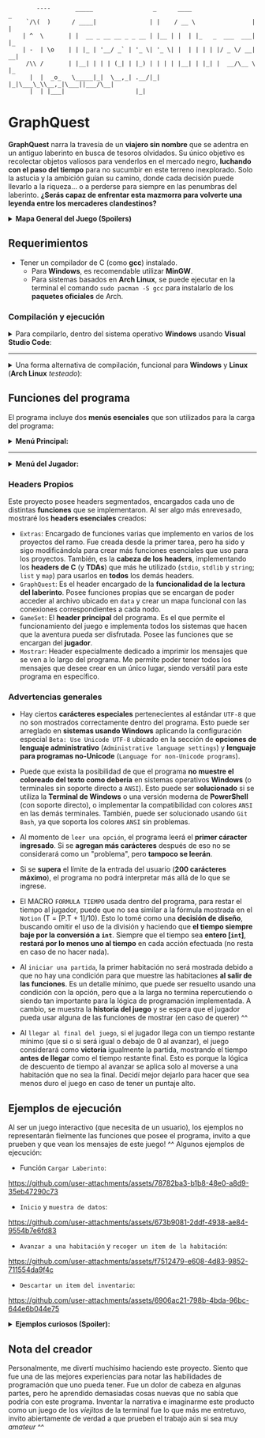 
```
        ----       _____                 _      ____                  _   
     `/\(  )      / ____|               | |    / __ \                | |  
    | ^  \       | |  __ _ __ __ _ _ __ | |__ | |  | |_   _  ___  ___| |_ 
    | -  | \o    | | |_ | '__/ _` | '_ \| '_ \| |  | | | | |/ _ \/ __| __|
     /\\ /       | |__| | | | (_| | |_) | | | | |__| | |_| |  __/\__ \ |_ 
      |  |  _o_   \_____|_|  \__,_| .__/|_| |_|\___\_\\__,_|\___||___/\__|
      |  | |___|                    |_|                                   
```
# GraphQuest

**GraphQuest** narra la travesía de un **viajero sin nombre** que se adentra en un antiguo laberinto en busca de tesoros olvidados. Su único objetivo es recolectar objetos valiosos para venderlos en el mercado negro, **luchando con el paso del tiempo** para no sucumbir en este terreno inexplorado. Solo la astucia y la ambición guían su camino, donde cada decisión puede llevarlo a la riqueza… o a perderse para siempre en las penumbras del laberinto. **¿Serás capaz de enfrentar esta mazmorra para volverte una leyenda entre los mercaderes clandestinos?**

<details>
<summary> <b> Mapa General del Juego (Spoilers)</b> </summary>
<div align="center"> <br/>

![Mapa del Juego](https://github.com/user-attachments/assets/1bdd9a0a-9b81-49ff-9ed6-6b81fdc44e50)

</div>
</details> 

## Requerimientos
- Tener un compilador de C (como **gcc**) instalado.
    - Para **Windows**, es recomendable utilizar **MinGW**.
    - Para sistemas basados en **Arch Linux**, se puede ejecutar en la terminal el comando `sudo pacman -S gcc` para instalarlo de los **paquetes oficiales** de Arch.

### Compilación y ejecución

<details>
<summary>
Para compilarlo, dentro del sistema operativo <b>Windows</b> usando <b>Visual Studio Code</b>: </summary>

1. Descargar este **repositorio** como archivo `zip` (haciendo **click** en la sección `code`, y apretando el botón de `Descargar ZIP`).
2. Abrir el **explorador de archivos** y navegar hasta el archivo `zip` para descomprimirlo. Una vez descomprimido, abrir el directorio con los archivos del programa.
3. Abrir el archivo `main.c` del `zip` en **Visual Studio Code**.
4. Dentro de **Visual Studio Code**, abrir el **terminal** y dirigirse a la dirección del repositorio, para poder compilar el programa.
5. Ejecutar el siguiente comando: `gcc main.c headers/*.c headers/TDAs/*.c -o programa.exe`.
6. Abrir el archivo `programa.exe`, o escribir la línea `./programa.exe` en **Visual Studio Code** para ejecutarlo.
</details>

---
<details>
<summary>
Una forma alternativa de compilación, funcional para <b>Windows</b> y <b>Linux</b> (<b>Arch Linux</b> <i>testeado</i>): </summary>

1. Descargar el **repositorio** como archivo `zip`.
2. Abrir el **explorador de archivos** de su preferencia y navegar hasta encontrar el archivo `zip` para descomprimirlo.
3. Una vez descomprimido, buscar el directorio donde se ubica la carpeta descomprimida y buscar abrir el **terminal** en algunos de los sistemas operativos.

    - En **Windows**, se puede hacer **click derecho** en el directorio para abrir el menú de opciones y seleccionar para **abrir en Terminal**. Alternativamente, abrir **PowerShell** o **Línea de Comandos**, copiar la dirección del repositorio (la ruta `C:\Users\...`) y ejecutar el comando `cd "C:\Users\..."`.
    - En **Linux**, se puede ejecutar, dentro de la **terminal** de su preferencia, el comando `cd`, similar a como se hace en **Windows**. Es necesario copiar la dirección del repositorio (la ruta `"/home/$USER/..."`) y ejecutar el comando `cd "/home/$USER/..."` para acceder a la ruta del programa.
4. Ejecutar el comando: `gcc main.c headers/*.c headers/TDAs/*.c -o programa`.
5. Escribir en la misma **terminal** el comando `./programa` para ejecutar la aplicación.
</details>

## Funciones del programa

El programa incluye dos **menús esenciales** que son utilizados para la carga del programa:

<details> 
<summary> <b> Menú Principal: </b> </summary>

1. `Cargar Laberinto`: Carga el laberinto desde un archivo CSV y permite que el juego pueda tener los datos para poder jugarse.
2. `Iniciar Partida`: Al tener cargado el laberinto, permite poder iniciar una partida del juego desde cero.

</details>

---
<details>
<summary> <b> Menú del Jugador: </b> </summary>

1. `Recoger Item(s)`: Permite que el jugador pueda recoger los Objetos que hayan en la habitación. Si no hay, no hace nada. Cada vez que se agrega un Objeto al inventario del jugador, aumenta el puntaje total del jugador y el peso de su inventario (en base al Objeto).
2. `Descartar Item(s)`: Permite que el jugador pueda descartar los Objetos que tenga en su inventario. Si no tiene, no hace nada. Cada vez que se descarte un Objeto del inventario del jugador, disminuye el puntaje total y el peso de su inventario (en base al Objeto).
3. `Avanzar a una habitación`: Permite que el jugador avance a una habitación concreta adjunta a la habitación actual. Útil para recorrer el laberinto e ir descubriendo las habitaciones que existen. Si el jugador **decide quedarse** en la habitación, **mostrará el estado actual** de la habitación y sus **estadísticas propias**.
4. `Ver datos de la habitación`: Muestra **solo** los datos actuales de la habitación en la que se encuentra el jugador.
5. `Ver estado del jugador`: Muestra las **estadísticas actuales** en las que se encuentra el jugador.
- `Reiniciar Partida`: Permite volver a crear una partida en medio de la partida actual. Vuelve a los valores predeterminados el laberinto y elimina todos los datos del jugador, para iniciar desde cero.
</details>

### Headers Propios

Este proyecto posee headers segmentados, encargados cada uno de distintas **funciones** que se implementaron. Al ser algo más enrevesado, mostraré los **headers esenciales** creados:

- `Extras`: Encargado de funciones varias que implemento en varios de los proyectos del ramo. Fue creada desde la primer tarea, pero ha sido y sigo modificándola para crear más funciones esenciales que uso para los proyectos. También, es la **cabeza de los headers**, implementando los **headers de C** (y **TDAs**) que más he utilizado (`stdio`, `stdlib` y `string`; `list` y `map`) para usarlos en **todos** los demás headers. 
- `GraphQuest`: Es el header encargado de la **funcionalidad de la lectura del laberinto**. Posee funciones propias que se encargan de poder acceder al archivo ubicado en `data` y crear un mapa funcional con las conexiones correspondientes a cada nodo.
- `GameSet`: El **header principal** del programa. Es el que permite el funcionamiento del juego e implementa todos los sistemas que hacen que la aventura pueda ser disfrutada. Posee las funciones que se encargan del **jugador**.
- `Mostrar`: Header especialmente dedicado a imprimir los mensajes que se ven a lo largo del programa. Me permite poder tener todos los mensajes que desee crear en un único lugar, siendo versátil para este programa en específico.

### Advertencias generales

- Hay ciertos **carácteres especiales** pertenecientes al estándar `UTF-8` que no son mostrados correctamente dentro del programa. Esto puede ser arreglado en **sistemas usando Windows** aplicando la configuración especial `Beta: Use Unicode UTF-8` ubicado en la sección de **opciones de lenguaje administrativo** (`Administrative language settings`) y **lenguaje para programas no-Unicode** (`Language for non-Unicode programs`).
- Puede que exista la posibilidad de que el programa **no muestre el coloreado del texto como debería** en sistemas operativos **Windows** (o terminales sin soporte directo a `ANSI`). Esto puede ser **solucionado** si se utiliza la **Terminal de Windows** o una versión moderna de **PowerShell** (con soporte directo), o implementar la compatibilidad con colores `ANSI` en las demás terminales. También, puede ser solucionado usando `Git Bash`, ya que soporta los colores `ANSI` sin problemas.

- Al momento de `leer una opción`, el programa leerá el **primer cáracter ingresado**. Si se **agregan más carácteres** después de eso no se considerará como un "problema", pero **tampoco se leerán**.
- Si se **supera** el límite de la entrada del usuario (**200 carácteres máximo**), el programa no podrá interpretar más allá de lo que se ingrese.
- El MACRO `FORMULA TIEMPO` usada dentro del programa, para restar el tiempo al jugador, puede que no sea similar a la fórmula mostrada en el `Notion` (T = [P.T + 1]/10). Esto lo tomé como una **decisión de diseño**, buscando omitir el uso de la división y haciendo que **el tiempo siempre baje por la conversión a `int`**. Siempre que el tiempo sea **entero [`int`]**, **restará por lo menos uno al tiempo** en cada acción efectuada (no resta en caso de no hacer nada).
- Al `iniciar una partida`, la primer habitación no será mostrada debido a que no hay una condición para que muestre las habitaciones **al salir de las funciones**. Es un detalle mínimo, que puede ser resuelto usando una condición con la opción, pero que a la larga no termina repercutiendo o siendo tan importante para la lógica de programación implementada. A cambio, se muestra la **historia del juego** y se espera que el jugador pueda usar alguna de las funciones de mostrar (en caso de querer) ^^
- Al `llegar al final del juego`, si el jugador llega con un tiempo restante mínimo (que si o si será igual o debajo de 0 al avanzar), el juego considerará como **victoria** igualmente la partida, mostrando el tiempo **antes de llegar** como el tiempo restante final. Esto es porque la lógica de descuento de tiempo al avanzar se aplica solo al moverse a una habitación que no sea la final. Decidí mejor dejarlo para hacer que sea menos duro el juego en caso de tener un puntaje alto.

## Ejemplos de ejecución

Al ser un juego interactivo (que necesita de un usuario), los ejemplos no representarán fielmente las funciones que posee el programa, invito a que prueben y que vean los mensajes de este juego! ^^
Algunos ejemplos de ejecución:

- Función `Cargar Laberinto`:

https://github.com/user-attachments/assets/78782ba3-b1b8-48e0-a8d9-35eb47290c73

- `Inicio` y `muestra de datos`:

https://github.com/user-attachments/assets/673b9081-2ddf-4938-ae84-9554b7e6fd83

- `Avanzar a una habitación` y `recoger un item de la habitación`:

https://github.com/user-attachments/assets/f7512479-e608-4d83-9852-711554da9f4c

- `Descartar un item del inventario`:

https://github.com/user-attachments/assets/6906ac21-798b-4bda-96bc-644e6b044e75

<details>
<summary> <b>Ejemplos curiosos (Spoiler):</b> </summary>

- `Mensaje de mucho peso del jugador`:

![MensajeMuchoPesoJugador](https://github.com/user-attachments/assets/61ca2d62-2045-4670-90df-3ecabf193a70)

- `Opción 2 con la mochila vacía`:

![OpcionChistosaDescartar](https://github.com/user-attachments/assets/2c7f12a9-d14b-4c6f-9c59-bd7c8201610a)

- `Opción distinta en el reseteo`:

![NulaSeleccionReseteo](https://github.com/user-attachments/assets/5eb68823-5339-4b50-adec-288071cb0efc)

- `Game Over`:

![GameOver](https://github.com/user-attachments/assets/1a08db0d-d843-4a0c-91e0-133e515dc5fc)

</details>

## Nota del creador

Personalmente, me divertí muchísimo haciendo este proyecto. Siento que fue una de las mejores experiencias para notar las habilidades de programación que uno pueda tener. Fue un dolor de cabeza en algunas partes, pero he aprendido demasiadas cosas nuevas que no sabía que podría con este programa. Inventar la narrativa e imaginarme este producto como un juego de los *viejitos* de la terminal fue lo que más me entretuvo, invito abiertamente de verdad a que prueben el trabajo aún si sea muy *amateur* ^^
